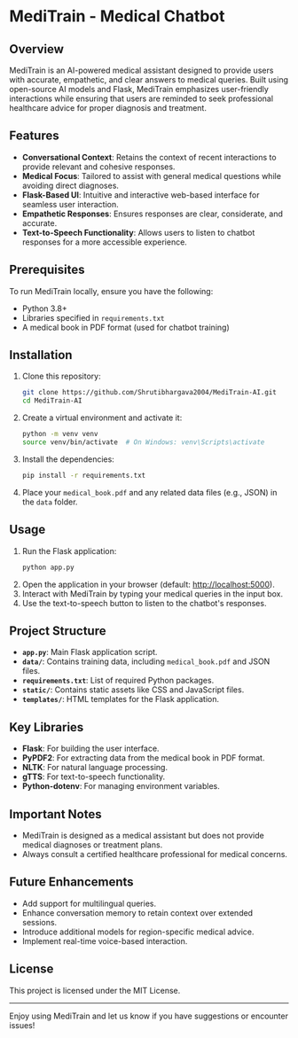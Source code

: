 # MediTrain - Medical Chatbot

## Overview

MediTrain is an AI-powered medical assistant designed to provide users with accurate, empathetic, and clear answers to medical queries. Built using open-source AI models and Flask, MediTrain emphasizes user-friendly interactions while ensuring that users are reminded to seek professional healthcare advice for proper diagnosis and treatment.

## Features

* **Conversational Context**: Retains the context of recent interactions to provide relevant and cohesive responses.
* **Medical Focus**: Tailored to assist with general medical questions while avoiding direct diagnoses.
* **Flask-Based UI**: Intuitive and interactive web-based interface for seamless user interaction.
* **Empathetic Responses**: Ensures responses are clear, considerate, and accurate.
* **Text-to-Speech Functionality**: Allows users to listen to chatbot responses for a more accessible experience.

## Prerequisites

To run MediTrain locally, ensure you have the following:

* Python 3.8+
* Libraries specified in `requirements.txt`
* A medical book in PDF format (used for chatbot training)

## Installation

1. Clone this repository:
   ```bash
   git clone https://github.com/Shrutibhargava2004/MediTrain-AI.git
   cd MediTrain-AI
   ```
2. Create a virtual environment and activate it:
   ```bash
   python -m venv venv
   source venv/bin/activate  # On Windows: venv\Scripts\activate
   ```
3. Install the dependencies:
   ```bash
   pip install -r requirements.txt
   ```
4. Place your `medical_book.pdf` and any related data files (e.g., JSON) in the `data` folder.

## Usage

1. Run the Flask application:
   ```bash
   python app.py
   ```
2. Open the application in your browser (default: [http://localhost:5000](http://localhost:5000/)).
3. Interact with MediTrain by typing your medical queries in the input box.
4. Use the text-to-speech button to listen to the chatbot's responses.

## Project Structure

* **`app.py`**: Main Flask application script.
* **`data/`**: Contains training data, including `medical_book.pdf` and JSON files.
* **`requirements.txt`**: List of required Python packages.
* **`static/`**: Contains static assets like CSS and JavaScript files.
* **`templates/`**: HTML templates for the Flask application.

## Key Libraries

* **Flask**: For building the user interface.
* **PyPDF2**: For extracting data from the medical book in PDF format.
* **NLTK**: For natural language processing.
* **gTTS**: For text-to-speech functionality.
* **Python-dotenv**: For managing environment variables.

## Important Notes

* MediTrain is designed as a medical assistant but does not provide medical diagnoses or treatment plans.
* Always consult a certified healthcare professional for medical concerns.

## Future Enhancements

* Add support for multilingual queries.
* Enhance conversation memory to retain context over extended sessions.
* Introduce additional models for region-specific medical advice.
* Implement real-time voice-based interaction.

## License

This project is licensed under the MIT License.

---

Enjoy using MediTrain and let us know if you have suggestions or encounter issues!


